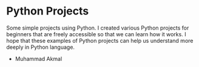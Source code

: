 # Python Projects
Some simple projects using Python.
I created various Python projects for beginners that are freely accessible so that we can learn how it works.
I hope that these examples of Python projects can help us understand more deeply in Python language.

- Muhammad Akmal
